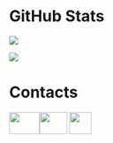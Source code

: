 # GitHub Stats

![](https://github-readme-stats.vercel.app/api?username=Its-LALOL&hide=contribs&show_icons=true&theme=tokyonight)

![](https://github-readme-stats.vercel.app/api/top-langs/?username=Its-LALOL&theme=tokyonight&layout=compact)


# Contacts
[<img src='https://upload.wikimedia.org/wikipedia/commons/thumb/0/09/YouTube_full-color_icon_%282017%29.svg/2560px-YouTube_full-color_icon_%282017%29.svg.png' height='40' width
='55'>](https://www.youtube.com/channel/UCrPxV_35vSAQ_kvtrO-zVTA "YouTube")[<img src='https://avatars.githubusercontent.com/u/39399893?s=280&v=4' height='40' width
='50'>](https://guilded.gg/LALOL "Guilded")
[<img src='https://camo.githubusercontent.com/323fb0ba057ee8c0b4fdd6e89e35967cb30cfcfd/68747470733a2f2f7669676e657474652e77696b69612e6e6f636f6f6b69652e6e65742f7468652d6d696e6572732d686176656e2d70726f6a6563742f696d616765732f642f64642f446973636f72642e706e672f7265766973696f6e2f6c61746573743f63623d3230313730333038303333353436' height='40' width
='40'>](https://github.com/Its-LALOL/Its-LALOL/blob/main/discord.md "Discord")
